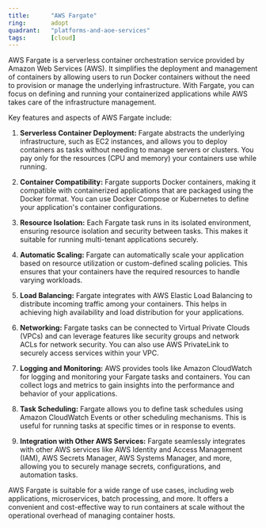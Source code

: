 ```yaml
---
title:      "AWS Fargate"
ring:       adopt
quadrant:   "platforms-and-aoe-services"
tags:       [cloud]
---
```


AWS Fargate is a serverless container orchestration service provided by Amazon Web Services (AWS). It simplifies the deployment and management of containers by allowing users to run Docker containers without the need to provision or manage the underlying infrastructure. With Fargate, you can focus on defining and running your containerized applications while AWS takes care of the infrastructure management.

Key features and aspects of AWS Fargate include:

1. **Serverless Container Deployment:** Fargate abstracts the underlying infrastructure, such as EC2 instances, and allows you to deploy containers as tasks without needing to manage servers or clusters. You pay only for the resources (CPU and memory) your containers use while running.

2. **Container Compatibility:** Fargate supports Docker containers, making it compatible with containerized applications that are packaged using the Docker format. You can use Docker Compose or Kubernetes to define your application's container configurations.

3. **Resource Isolation:** Each Fargate task runs in its isolated environment, ensuring resource isolation and security between tasks. This makes it suitable for running multi-tenant applications securely.

4. **Automatic Scaling:** Fargate can automatically scale your application based on resource utilization or custom-defined scaling policies. This ensures that your containers have the required resources to handle varying workloads.

5. **Load Balancing:** Fargate integrates with AWS Elastic Load Balancing to distribute incoming traffic among your containers. This helps in achieving high availability and load distribution for your applications.

6. **Networking:** Fargate tasks can be connected to Virtual Private Clouds (VPCs) and can leverage features like security groups and network ACLs for network security. You can also use AWS PrivateLink to securely access services within your VPC.

7. **Logging and Monitoring:** AWS provides tools like Amazon CloudWatch for logging and monitoring your Fargate tasks and containers. You can collect logs and metrics to gain insights into the performance and behavior of your applications.

8. **Task Scheduling:** Fargate allows you to define task schedules using Amazon CloudWatch Events or other scheduling mechanisms. This is useful for running tasks at specific times or in response to events.

9. **Integration with Other AWS Services:** Fargate seamlessly integrates with other AWS services like AWS Identity and Access Management (IAM), AWS Secrets Manager, AWS Systems Manager, and more, allowing you to securely manage secrets, configurations, and automation tasks.

AWS Fargate is suitable for a wide range of use cases, including web applications, microservices, batch processing, and more. It offers a convenient and cost-effective way to run containers at scale without the operational overhead of managing container hosts.
